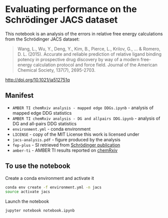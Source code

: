 # Evaluating performance on the Schrödinger JACS dataset

This notebook is an analysis of the errors in relative free energy calculations from the Schrödinger JACS dataset:
> Wang, L., Wu, Y., Deng, Y., Kim, B., Pierce, L., Krilov, G., ... & Romero, D. L. (2015). Accurate and reliable prediction of relative ligand binding potency in prospective drug discovery by way of a modern free-energy calculation protocol and force field. Journal of the American Chemical Society, 137(7), 2695-2703.

http://doi.org/10.1021/ja512751q

## Manifest
* `AMBER TI chemRxiv analysis - mapped edge DDGs.ipynb` - analysis of mapped edge DDG statistics
* `AMBER TI chemRxiv analysis - DG and allpairs DDG.ipynb` - analysis of DG and all-pairs DDG statistics
* `environment.yml` - conda environment
* `LICENSE` - copy of the MIT License this work is licensed under
* `jacs-analysis.pdf` - figure produced by the analysis
* `fep-plus` - SI retrieved from [Schrödinger publication](http://doi.org/10.1021/ja512751q)
* `amber-ti` - AMBER TI results reported on [chemRxiv](https://chemrxiv.org/articles/Validation_of_AMBER_GAFF_for_Relative_Free_Energy_Calculations/7653434)

## To use the notebook

Create a conda environment and activate it
```bash
conda env create -f environment.yml -n jacs
source activate jacs
```
Launch the notebook
```bash
jupyter notebook notebook.ipynb
```
